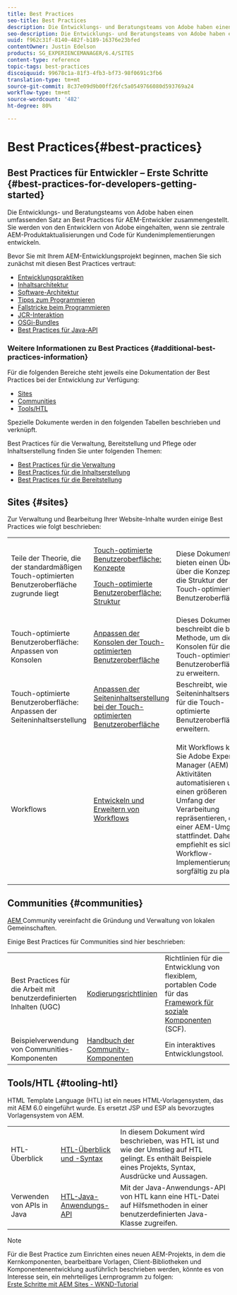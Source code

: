 ```yaml
---
title: Best Practices
seo-title: Best Practices
description: Die Entwicklungs- und Beratungsteams von Adobe haben einen umfassenden Satz an Best Practices für AEM-Entwickler zusammengestellt
seo-description: Die Entwicklungs- und Beratungsteams von Adobe haben einen umfassenden Satz an Best Practices für AEM-Entwickler zusammengestellt
uuid: f962c31f-8140-482f-b189-16376e23bfed
contentOwner: Justin Edelson
products: SG_EXPERIENCEMANAGER/6.4/SITES
content-type: reference
topic-tags: best-practices
discoiquuid: 99678c1a-81f3-4fb3-bf73-98f0691c3fb6
translation-type: tm+mt
source-git-commit: 8c37e09d9b00ff26fc5a0549766080d593769a24
workflow-type: tm+mt
source-wordcount: '482'
ht-degree: 80%

---
```



# Best Practices{#best-practices}

## Best Practices für Entwickler – Erste Schritte {#best-practices-for-developers-getting-started}

Die Entwicklungs- und Beratungsteams von Adobe haben einen umfassenden Satz an Best Practices für AEM-Entwickler zusammengestellt. Sie werden von den Entwicklern von Adobe eingehalten, wenn sie zentrale AEM-Produktaktualisierungen und Code für Kundenimplementierungen entwickeln.

Bevor Sie mit Ihrem AEM-Entwicklungsprojekt beginnen, machen Sie sich zunächst mit diesen Best Practices vertraut:

* [Entwicklungspraktiken](/help/sites-developing/development-practices.md)
* [Inhaltsarchitektur](/help/sites-developing/content-architecture.md)
* [Software-Architektur](/help/sites-developing/software-architecture.md)
* [Tipps zum Programmieren](/help/sites-developing/coding-tips.md)
* [Fallstricke beim Programmieren](/help/sites-developing/code-pitfalls.md)
* [JCR-Interaktion](/help/sites-developing/jcr-integration.md)
* [OSGi-Bundles](/help/sites-developing/osgi-bundles.md)
* [Best Practices für Java-API](https://docs.adobe.com/content/help/en/experience-manager-learn/foundation/development/understand-java-api-best-practices.html)

### Weitere Informationen zu Best Practices {#additional-best-practices-information}

Für die folgenden Bereiche steht jeweils eine Dokumentation der Best Practices bei der Entwicklung zur Verfügung:

* [Sites](#sites)
* [Communities](/help/sites-developing/best-practices.md#communities)
* [Tools/HTL](/help/sites-developing/best-practices.md#tooling-htl)

Spezielle Dokumente werden in den folgenden Tabellen beschrieben und verknüpft.

Best Practices für die Verwaltung, Bereitstellung und Pflege oder Inhaltserstellung finden Sie unter folgenden Themen:

* [Best Practices für die Verwaltung](/help/sites-administering/administer-best-practices.md) 
* [Best Practices für die Inhaltserstellung](/help/sites-authoring/best-practices.md)
* [Best Practices für die Bereitstellung](/help/sites-deploying/best-practices.md) 

## Sites {#sites}

Zur Verwaltung und Bearbeitung Ihrer Website-Inhalte wurden einige Best Practices wie folgt beschrieben:

<table> 
 <tbody>
  <tr>
   <td>Teile der Theorie, die der standardmäßigen Touch-optimierten Benutzeroberfläche zugrunde liegt</td> 
   <td><p><a href="/help/sites-developing/touch-ui-concepts.md">Touch-optimierte Benutzeroberfläche: Konzepte</a></p> <p><a href="/help/sites-developing/touch-ui-structure.md">Touch-optimierte Benutzeroberfläche: Struktur</a></p> </td> 
   <td>Diese Dokumente bieten einen Überblick über die Konzepte und die Struktur der Touch-optimierten Benutzeroberfläche.</td> 
  </tr>
  <tr>
   <td>Touch-optimierte Benutzeroberfläche: Anpassen von Konsolen </td> 
   <td><a href="/help/sites-developing/customizing-consoles-touch.md">Anpassen der Konsolen der Touch-optimierten Benutzeroberfläche</a></td> 
   <td>Dieses Dokument beschreibt die beste Methode, um die Konsolen für die Touch-optimierte Benutzeroberfläche zu erweitern.</td> 
  </tr>
  <tr>
   <td>Touch-optimierte Benutzeroberfläche: Anpassen der Seiteninhaltserstellung</td> 
   <td><a href="/help/sites-developing/customizing-page-authoring-touch.md">Anpassen der Seiteninhaltserstellung bei der Touch-optimierten Benutzeroberfläche</a></td> 
   <td>Beschreibt, wie Sie die Seiteninhaltserstellung für die Touch-optimierte Benutzeroberfläche erweitern.</td> 
  </tr>
  <tr>
   <td>Workflows</td> 
   <td><a href="/help/sites-developing/workflows-best-practices.md">Entwickeln und Erweitern von Workflows</a></td> 
   <td><p>Mit Workflows können Sie Adobe Experience Manager (AEM)-Aktivitäten automatisieren und einen größeren Umfang der Verarbeitung repräsentieren, die in einer AEM-Umgebung stattfindet. Daher empfiehlt es sich, die Workflow-Implementierungen sorgfältig zu planen.</p> </td> 
  </tr>
 </tbody>
</table>

## Communities {#communities}

[AEM ](/help/communities/overview.md) Community vereinfacht die Gründung und Verwaltung von lokalen Gemeinschaften.

Einige Best Practices für Communities sind hier beschrieben:

|  |  |  |
|---|---|---|
| Best Practices für die Arbeit mit benutzerdefinierten Inhalten (UGC) | [Kodierungsrichtlinien ](/help/communities/code-guide.md) | Richtlinien für die Entwicklung von flexiblem, portablen Code für das [Framework für soziale Komponenten](/help/communities/scf.md) (SCF). |
| Beispielverwendung von Communities-Komponenten | [Handbuch der Community-Komponenten](/help/communities/components-guide.md) | Ein interaktives Entwicklungstool. |

## Tools/HTL {#tooling-htl}

HTML Template Language (HTL) ist ein neues HTML-Vorlagensystem, das mit AEM 6.0 eingeführt wurde. Es ersetzt JSP und ESP als bevorzugtes Vorlagensystem von AEM.

|  |  |  |
|---|---|---|
| HTL-Überblick | [HTL-Überblick und -Syntax](https://helpx.adobe.com/de/experience-manager/htl/user-guide.html) | In diesem Dokument wird beschrieben, was HTL ist und wie der Umstieg auf HTL gelingt. Es enthält Beispiele eines Projekts, Syntax, Ausdrücke und Aussagen. |
| Verwenden von APIs in Java | [HTL-Java-Anwendungs-API](https://helpx.adobe.com/experience-manager/htl/using/use-api.html) | Mit der Java-Anwendungs-API von HTL kann eine HTL-Datei auf Hilfsmethoden in einer benutzerdefinierten Java-Klasse zugreifen. |

>[!NOTE]
>
>Für die Best Practice zum Einrichten eines neuen AEM-Projekts, in dem die Kernkomponenten, bearbeitbare Vorlagen, Client-Bibliotheken und Komponentenentwicklung ausführlich beschrieben werden, könnte es von Interesse sein, ein mehrteiliges Lernprogramm zu folgen:\
>[Erste Schritte mit AEM Sites - WKND-Tutorial](https://helpx.adobe.com/experience-manager/kt/sites/using/getting-started-wknd-tutorial-develop.html)

